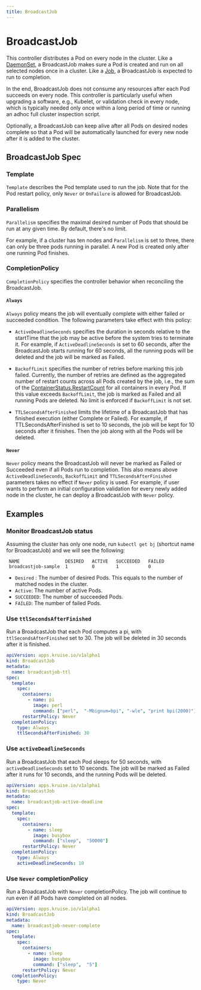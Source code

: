 ```yaml
---
title: BroadcastJob
---
```

# BroadcastJob

This controller distributes a Pod on every node in the cluster.
Like a [DaemonSet](https://kubernetes.io/docs/concepts/workloads/controllers/daemonset/),
a BroadcastJob makes sure a Pod is created and run on all selected nodes once in a cluster.
Like a [Job](https://kubernetes.io/docs/concepts/workloads/controllers/jobs-run-to-completion/),
a BroadcastJob is expected to run to completion.  

In the end, BroadcastJob does not consume any resources after each Pod succeeds on every node.
This controller is particularly useful when upgrading a software, e.g., Kubelet, or validation check
in every node, which is typically needed only once within a long period of time or
running an adhoc full cluster inspection script.

Optionally, a BroadcastJob can keep alive after all Pods on desired nodes complete
so that a Pod will be automatically launched for every new node after it is added to the cluster.
  
## BroadcastJob Spec

### Template

`Template` describes the Pod template used to run the job.
Note that for the Pod restart policy, only `Never` or `OnFailure` is allowed for BroadcastJob.

### Parallelism

`Parallelism` specifies the maximal desired number of Pods that should be run at
any given time. By default, there's no limit.

For example, if a cluster has ten nodes and `Parallelism` is set to three, there can only be
three pods running in parallel. A new Pod is created only after one running Pod finishes.

### CompletionPolicy

`CompletionPolicy` specifies the controller behavior when reconciling the BroadcastJob.

#### `Always`

`Always` policy means the job will eventually complete with either failed or succeeded
condition. The following parameters take effect with this policy:

- `ActiveDeadlineSeconds` specifies the duration in seconds relative to the startTime
  that the job may be active before the system tries to terminate it.
  For example, if `ActiveDeadlineSeconds` is set to 60 seconds, after the BroadcastJob starts
  running for 60 seconds, all the running pods will be deleted and the job will be marked
  as Failed.

- `BackoffLimit` specifies the number of retries before marking this job failed.
  Currently, the number of retries are defined as the aggregated number of restart
  counts across all Pods created by the job, i.e., the sum of the
  [ContainerStatus.RestartCount](https://github.com/kruiseio/kruise/blob/d61c12451d6a662736c4cfc48682fa75c73adcbc/vendor/k8s.io/api/core/v1/types.go#L2314)
  for all containers in every Pod.  If this value exceeds `BackoffLimit`, the job is marked
  as Failed and all running Pods are deleted. No limit is enforced if `BackoffLimit` is
  not set.

- `TTLSecondsAfterFinished` limits the lifetime of a BroadcastJob that has finished execution
  (either Complete or Failed). For example, if TTLSecondsAfterFinished is set to 10 seconds,
  the job will be kept for 10 seconds after it finishes. Then the job along with all the Pods
  will be deleted.

#### `Never`

`Never` policy means the BroadcastJob will never be marked as Failed or Succeeded even if
all Pods run to completion. This also means above `ActiveDeadlineSeconds`, `BackoffLimit`
and `TTLSecondsAfterFinished` parameters takes no effect if `Never` policy is used.
For example, if user wants to perform an initial configuration validation for every newly
added node in the cluster, he can deploy a BroadcastJob with `Never` policy.

## Examples

### Monitor BroadcastJob status

 Assuming the cluster has only one node, run `kubectl get bj` (shortcut name for BroadcastJob) and
 we will see the following:

```shell
 NAME                 DESIRED   ACTIVE   SUCCEEDED   FAILED
 broadcastjob-sample  1         0        1           0
```

- `Desired` : The number of desired Pods. This equals to the number of matched nodes in the cluster.
- `Active`: The number of active Pods.
- `SUCCEEDED`: The number of succeeded Pods.
- `FAILED`: The number of failed Pods.

### Use `ttlSecondsAfterFinished`

Run a BroadcastJob that each Pod computes a pi, with `ttlSecondsAfterFinished` set to 30.
The job will be deleted in 30 seconds after it is finished.

```yaml
apiVersion: apps.kruise.io/v1alpha1
kind: BroadcastJob
metadata:
  name: broadcastjob-ttl
spec:
  template:
    spec:
      containers:
        - name: pi
          image: perl
          command: ["perl",  "-Mbignum=bpi", "-wle", "print bpi(2000)"]
      restartPolicy: Never
  completionPolicy:
    type: Always
    ttlSecondsAfterFinished: 30
```

### Use `activeDeadlineSeconds`

Run a BroadcastJob that each Pod sleeps for 50 seconds, with `activeDeadlineSeconds` set to 10 seconds.
The job will be marked as Failed after it runs for 10 seconds, and the running Pods will be deleted.

```yaml
apiVersion: apps.kruise.io/v1alpha1
kind: BroadcastJob
metadata:
  name: broadcastjob-active-deadline
spec:
  template:
    spec:
      containers:
        - name: sleep
          image: busybox
          command: ["sleep",  "50000"]
      restartPolicy: Never
  completionPolicy:
    type: Always
    activeDeadlineSeconds: 10
```

### Use `Never` completionPolicy

Run a BroadcastJob with `Never` completionPolicy. The job will continue to run even if all Pods
have completed on all nodes.

```yaml
apiVersion: apps.kruise.io/v1alpha1
kind: BroadcastJob
metadata:
  name: broadcastjob-never-complete
spec:
  template:
    spec:
      containers:
        - name: sleep
          image: busybox
          command: ["sleep",  "5"]
      restartPolicy: Never
  completionPolicy:
    type: Never
```
